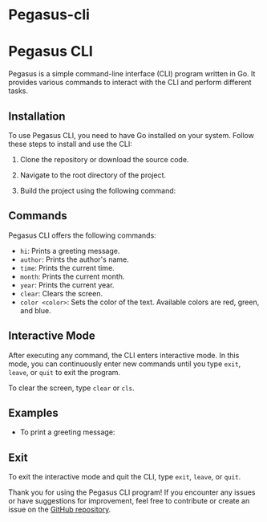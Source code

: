 # Pegasus-cli
# Pegasus CLI

Pegasus is a simple command-line interface (CLI) program written in Go. It provides various commands to interact with the CLI and perform different tasks.

## Installation

To use Pegasus CLI, you need to have Go installed on your system. Follow these steps to install and use the CLI:

1. Clone the repository or download the source code.

2. Navigate to the root directory of the project.

3. Build the project using the following command:


## Commands

Pegasus CLI offers the following commands:

- `hi`: Prints a greeting message.
- `author`: Prints the author's name.
- `time`: Prints the current time.
- `month`: Prints the current month.
- `year`: Prints the current year.
- `clear`: Clears the screen.
- `color <color>`: Sets the color of the text. Available colors are red, green, and blue.

## Interactive Mode

After executing any command, the CLI enters interactive mode. In this mode, you can continuously enter new commands until you type `exit`, `leave`, or `quit` to exit the program.

To clear the screen, type `clear` or `cls`.

## Examples

- To print a greeting message:

## Exit

To exit the interactive mode and quit the CLI, type `exit`, `leave`, or `quit`.

Thank you for using the Pegasus CLI program! If you encounter any issues or have suggestions for improvement, feel free to contribute or create an issue on the [GitHub repository](https://github.com/your_username/your_repository).
